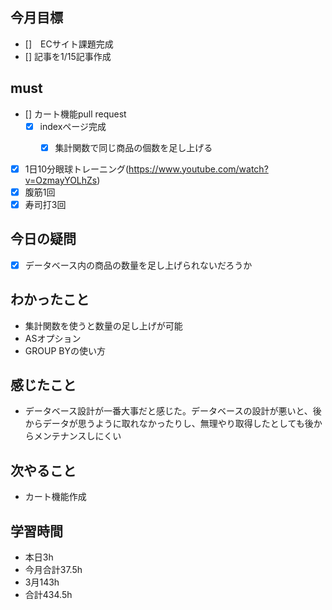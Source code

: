 
## 今月目標
- []　ECサイト課題完成
- [] 記事を1/15記事作成


## must
- [] カート機能pull request
  - [x] indexページ完成 
    - [x] 集計関数で同じ商品の個数を足し上げる


  
  
   
- [x] 1日10分眼球トレーニング(https://www.youtube.com/watch?v=OzmayYOLhZs)
- [x] 腹筋1回
- [x] 寿司打3回

##  今日の疑問
- [x] データベース内の商品の数量を足し上げられないだろうか

## わかったこと
- 集計関数を使うと数量の足し上げが可能
- ASオプション
- GROUP BYの使い方

  
## 感じたこと
- データベース設計が一番大事だと感じた。データベースの設計が悪いと、後からデータが思うように取れなかったりし、無理やり取得したとしても後からメンテナンスしにくい
  
## 次やること
  - カート機能作成

## 学習時間
  - 本日3h
  - 今月合計37.5h
  - 3月143h
  - 合計434.5h
